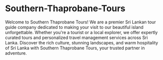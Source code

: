 # Southern-Thaprobane-Tours

Welcome to Southern Thaprobane Tours! We are a premier Sri Lankan tour guide company dedicated to making your visit to our beautiful island unforgettable. Whether you're a tourist or a local explorer, we offer expertly curated tours and personalized travel management services across Sri Lanka. Discover the rich culture, stunning landscapes, and warm hospitality of Sri Lanka with Southern Thaprobane Tours, your trusted partner in adventure.
